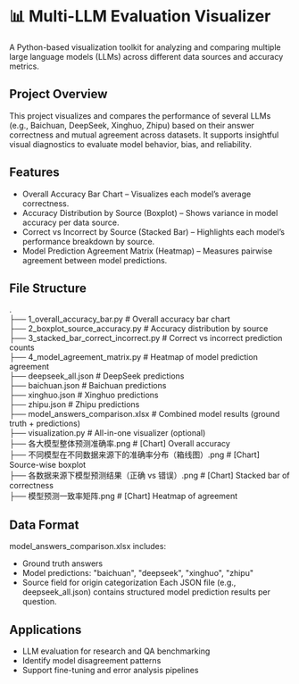# 📊 Multi-LLM Evaluation Visualizer

A Python-based visualization toolkit for analyzing and comparing multiple large language models (LLMs) across different data sources and accuracy metrics.

## Project Overview
This project visualizes and compares the performance of several LLMs (e.g., Baichuan, DeepSeek, Xinghuo, Zhipu) based on their answer correctness and mutual agreement across datasets. It supports insightful visual diagnostics to evaluate model behavior, bias, and reliability.

## Features
- Overall Accuracy Bar Chart – Visualizes each model’s average correctness.
- Accuracy Distribution by Source (Boxplot) – Shows variance in model accuracy per data source.
- Correct vs Incorrect by Source (Stacked Bar) – Highlights each model’s performance breakdown by source.
- Model Prediction Agreement Matrix (Heatmap) – Measures pairwise agreement between model predictions.

## File Structure
.  
├── 1_overall_accuracy_bar.py               # Overall accuracy bar chart  
├── 2_boxplot_source_accuracy.py            # Accuracy distribution by source  
├── 3_stacked_bar_correct_incorrect.py      # Correct vs incorrect prediction counts  
├── 4_model_agreement_matrix.py             # Heatmap of model prediction agreement  
├── deepseek_all.json                       # DeepSeek predictions  
├── baichuan.json                           # Baichuan predictions  
├── xinghuo.json                            # Xinghuo predictions  
├── zhipu.json                              # Zhipu predictions  
├── model_answers_comparison.xlsx           # Combined model results (ground truth + predictions)  
├── visualization.py                        # All-in-one visualizer (optional)  
├── 各大模型整体预测准确率.png                 # [Chart] Overall accuracy  
├── 不同模型在不同数据来源下的准确率分布（箱线图）.png # [Chart] Source-wise boxplot  
├── 各数据来源下模型预测结果（正确 vs 错误）.png     # [Chart] Stacked bar of correctness  
├── 模型预测一致率矩阵.png                     # [Chart] Heatmap of agreement  

## Data Format
model_answers_comparison.xlsx includes:
- Ground truth answers
- Model predictions: "baichuan", "deepseek", "xinghuo", "zhipu"
- Source field for origin categorization
Each JSON file (e.g., deepseek_all.json) contains structured model prediction results per question.

## Applications
- LLM evaluation for research and QA benchmarking
- Identify model disagreement patterns
- Support fine-tuning and error analysis pipelines


